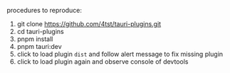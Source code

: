 
procedures to reproduce:
1. git clone https://github.com/4tst/tauri-plugins.git
2. cd tauri-plugins
3. pnpm install
4. pnpm tauri:dev
5. click to load plugin `dist` and follow alert message to fix missing plugin
6. click to load plugin again and observe console of devtools